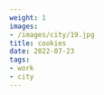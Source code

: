 ```yaml
---
weight: 1
images:
- /images/city/19.jpg
title: cookies
date: 2022-07-23
tags:
- work
- city
---
```

